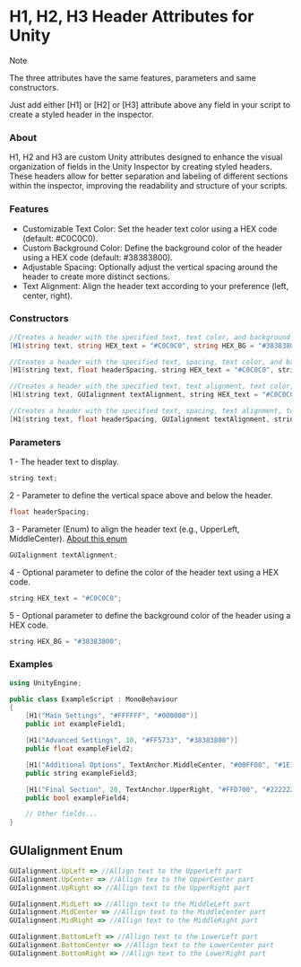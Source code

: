 # H1, H2, H3 Header Attributes for Unity
> [!NOTE]
> The three attributes have the same features, parameters and same constructors.
>
> Just add either [H1] or [H2] or [H3] attribute above any field in your script to create a styled header in the inspector.

### About 
H1, H2 and H3 are custom Unity attributes designed to enhance the visual organization of fields in the Unity Inspector by creating styled headers. 
These headers allow for better separation and labeling of different sections within the inspector, improving the readability and structure of your scripts.

### Features
* Customizable Text Color: Set the header text color using a HEX code (default: #C0C0C0).
* Custom Background Color: Define the background color of the header using a HEX code (default: #38383800).
* Adjustable Spacing: Optionally adjust the vertical spacing around the header to create more distinct sections.
* Text Alignment: Align the header text according to your preference (left, center, right).

### Constructors
```csharp
//Creates a header with the specified text, text color, and background color.
[H1(string text, string HEX_text = "#C0C0C0", string HEX_BG = "#38383800")]
```
```cpp
//Creates a header with the specified text, spacing, text color, and background color.
[H1(string text, float headerSpacing, string HEX_text = "#C0C0C0", string HEX_BG = "#38383800")]
```
```cpp
//Creates a header with the specified text, text alignment, text color, and background color.
[H1(string text, GUIalignment textAlignment, string HEX_text = "#C0C0C0", string HEX_BG = "#38383800")]
```
```cpp
//Creates a header with the specified text, spacing, text alignment, text color, and background color.
[H1(string text, float headerSpacing, GUIalignment textAlignment, string HEX_text = "#C0C0C0", string HEX_BG = "#38383800")]
```
### Parameters
1 - The header text to display.
```cpp 
string text;
```
2 - Parameter to define the vertical space above and below the header.
```cpp 
float headerSpacing;
```
3 - Parameter (Enum) to align the header text (e.g., UpperLeft, MiddleCenter). [About this enum](#guialignment-enum)
```javascript
GUIalignment textAlignment;
```
4 - Optional parameter to define the color of the header text using a HEX code.
```cpp 
string HEX_text = "#C0C0C0";
```
5 - Optional parameter to define the background color of the header using a HEX code.
```cpp 
string HEX_BG = "#38383800";
```
### Examples
```cpp
using UnityEngine;

public class ExampleScript : MonoBehaviour
{
    [H1("Main Settings", "#FFFFFF", "#000000")]
    public int exampleField1;

    [H1("Advanced Settings", 10, "#FF5733", "#38383800")]
    public float exampleField2;

    [H1("Additional Options", TextAnchor.MiddleCenter, "#00FF00", "#1E1E1E00")]
    public string exampleField3;

    [H1("Final Section", 20, TextAnchor.UpperRight, "#FFD700", "#222222FF")]
    public bool exampleField4;

    // Other fields...
}
```

## GUIalignment Enum
```javascript
GUIalignment.UpLeft => //Allign text to the UpperLeft part
GUIalignment.UpCenter => //Allign tex to the UpperCenter part
GUIalignment.UpRight => //Allign text to the UpperRight part

GUIalignment.MidLeft => //Allign text to the MiddleLeft part
GUIalignment.MidCenter => //Allign text to the MiddleCenter part
GUIalignment.MidRight => //Allign text to the MiddleRight part

GUIalignment.BottomLeft => //Allign text to the LowerLeft part
GUIalignment.BottomCenter => //Allign text to the LowerCenter part
GUIalignment.BottomRight => //Allign text to the LowerRight part
```

